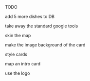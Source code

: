 TODO

add 5 more dishes to DB

take away the standard google tools

skin the map

make the image background of the card

style cards

map an intro card

use the logo





